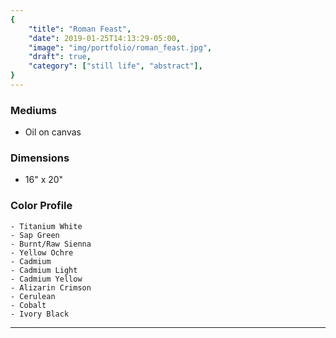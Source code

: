```yaml
---
{
    "title": "Roman Feast",
    "date": 2019-01-25T14:13:29-05:00,
    "image": "img/portfolio/roman_feast.jpg",
    "draft": true,
    "category": ["still life", "abstract"],
}
---
```


### Mediums
- Oil on canvas

### Dimensions
- 16" x 20"

### Color Profile
    - Titanium White
	- Sap Green
	- Burnt/Raw Sienna
	- Yellow Ochre
	- Cadmium
	- Cadmium Light
	- Cadmium Yellow
	- Alizarin Crimson
	- Cerulean 
	- Cobalt 
	- Ivory Black


---